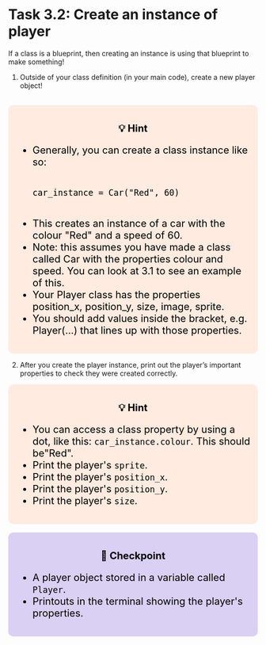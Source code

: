 # Task 3.2: Create an instance of player
If a class is a blueprint, then creating an instance is using that blueprint to make something!

1. Outside of your class definition (in your main code), create a new player object!

<br>
<div style="font-size: 20px; background-color: #ffebdf; color: black; padding: 15px; border-radius:10px;">
    <p style="text-align: center;"><b>💡 Hint</b></p>
    <ul>  
        <li>Generally, you can create a class instance like so:</li>
        <pre><code>
car_instance = Car("Red", 60)
        </code></pre>
        <li>This creates an instance of a car with the colour "Red" and a speed of 60. </li>
        <li>Note: this assumes you have made a class called Car with the properties colour and speed. You can look at 3.1 to see an example of this.</li>
        <li>Your Player class has the properties position_x, position_y, size, image, sprite.</li>
        <li>You should add values inside the bracket, e.g. Player(...) that lines up with those properties.</li>
    </ul>
</div>

2.  After you create the player instance, print out the player’s important properties to check they were created correctly.
<div style="font-size: 20px; background-color: #ffebdf; color: black; padding: 15px; border-radius:10px;">
    <p style="text-align: center;"><b>💡 Hint</b></p>
    <ul>  
        <li>You can access a class property by using a dot, like this: <code>car_instance.colour</code>. This should be"Red".</li>
        <li>Print the player's <code>sprite</code>.</li>
        <li>Print the player's <code>position_x</code>.</li>
        <li>Print the player's <code>position_y</code>.</li>
        <li>Print the player's <code>size</code>.</li>
    </ul>
</div>

<br>
<div style="font-size: 20px; background-color: #d9d0f3; color: black; padding: 15px; border-radius:10px;">
    <p style="text-align: center;"><b>🚩 Checkpoint</b></p>
    <ul>  
        <li>A player object stored in a variable called <code>Player</code>.</li>
        <li>Printouts in the terminal showing the player's properties.</li>
    </ul>
</div>